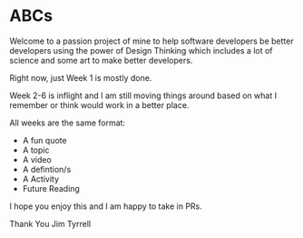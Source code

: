 # ABCs

Welcome to a passion project of mine to help software developers be better developers using the power of Design Thinking which includes a lot of science and some art to make better developers.

Right now, just Week 1 is mostly done.

Week 2-6 is inflight and I am still moving things around based on what I remember or think would work in a better place.

All weeks are the same format:
 - A fun quote
 - A topic
 - A video
 - A defintion/s
 - A Activity
 - Future Reading
 
 I hope you enjoy this and I am happy to take in PRs.
 
 Thank You
 Jim Tyrrell
